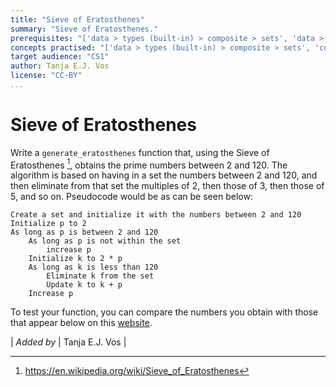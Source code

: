 ```yaml
---
title: "Sieve of Eratosthenes"
summary: "Sieve of Eratosthenes."
prerequisites: "['data > types (built-in) > composite > sets', 'data > types (built-in) > primitive > numeric', 'imperative programming > variables > variable declaration', 'imperative programming > variables > assignment']"
concepts practised: "['data > types (built-in) > composite > sets', 'control flow > conditionals', 'control flow > loops't,  'imperative programming > functions > algorithms']"
target audience: "CS1"
author: Tanja E.J. Vos
license: "CC-BY"
...
```


# Sieve of Eratosthenes

Write a `generate_eratosthenes` function that, using the Sieve of
Eratosthenes [^4], obtains the prime numbers between 2 and 120. The
algorithm is based on having in a set the numbers between 2 and 120,
and then eliminate from that set the multiples of 2, then those of
3, then those of 5, and so on. Pseudocode would be as can be seen
below:

    Create a set and initialize it with the numbers between 2 and 120
    Initialize p to 2
    As long as p is between 2 and 120
        As long as p is not within the set
            increase p
        Initialize k to 2 * p
        As long as k is less than 120
            Eliminate k from the set
            Update k to k + p
        Increase p

To test your function, you can compare the numbers you obtain with
those that appear below on this [website](https://www.transum.org/Software/Sieve_of_Eratosthenes/).

| *Added by*                    | Tanja E.J. Vos |   

[^4]: <https://en.wikipedia.org/wiki/Sieve_of_Eratosthenes>